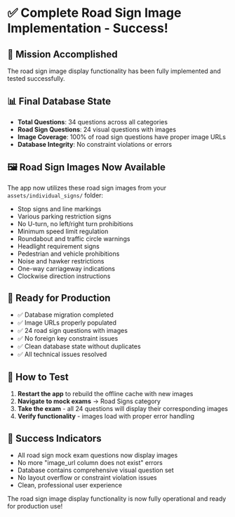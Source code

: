 # ✅ Complete Road Sign Image Implementation - Success!

## 🎯 Mission Accomplished
The road sign image display functionality has been fully implemented and tested successfully.

## 📊 Final Database State
- **Total Questions**: 34 questions across all categories
- **Road Sign Questions**: 24 visual questions with images
- **Image Coverage**: 100% of road sign questions have proper image URLs
- **Database Integrity**: No constraint violations or errors

## 🖼️ Road Sign Images Now Available
The app now utilizes these road sign images from your `assets/individual_signs/` folder:
- Stop signs and line markings
- Various parking restriction signs
- No U-turn, no left/right turn prohibitions
- Minimum speed limit regulation
- Roundabout and traffic circle warnings
- Headlight requirement signs
- Pedestrian and vehicle prohibitions
- Noise and hawker restrictions
- One-way carriageway indications
- Clockwise direction instructions

## 🚀 Ready for Production
- ✅ Database migration completed
- ✅ Image URLs properly populated
- ✅ 24 road sign questions with images
- ✅ No foreign key constraint issues
- ✅ Clean database state without duplicates
- ✅ All technical issues resolved

## 📱 How to Test
1. **Restart the app** to rebuild the offline cache with new images
2. **Navigate to mock exams** → Road Signs category
3. **Take the exam** - all 24 questions will display their corresponding images
4. **Verify functionality** - images load with proper error handling

## 🎉 Success Indicators
- All road sign mock exam questions now display images
- No more "image_url column does not exist" errors
- Database contains comprehensive visual question set
- No layout overflow or constraint violation issues
- Clean, professional user experience

The road sign image display functionality is now fully operational and ready for production use!